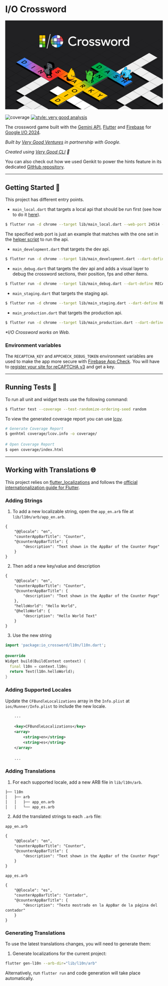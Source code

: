 # I/O Crossword

[![I/O Crossword Header][header]][io_crossword_link]

![coverage][coverage_badge]
[![style: very good analysis][very_good_analysis_badge]][very_good_analysis_link]

The crossword game built with the [Gemini API][gemini_api_link], [Flutter][flutter_link] and [Firebase][firebase_link] for [Google I/O 2024][google_io_link].

_Built by [Very Good Ventures][very_good_ventures_link] in partnership with Google._

_Created using [Very Good CLI][very_good_cli_link] 🤖_

You can also check out how we used Genkit to power the hints feature in its dedicated [GitHub repository][crossword_backend_repo].

---

## Getting Started 🚀

This project has different entry points.

- `main_local.dart` that targets a local api that should be run first (see how to do it [here][api_readme]).

```sh
$ flutter run -d chrome --target lib/main_local.dart --web-port 24514 --dart-define RECAPTCHA_KEY=<RECAPTCHA_KEY> --dart-define APPCHECK_DEBUG_TOKEN=<APPCHECK_DEBUG_TOKEN> --dart-define CROSSWORD_URL=https://crossword.withgoogle.com
```

The specified web port is just an example that matches with the one set in the [helper script][start_api_script] to run the api.

- `main_development.dart` that targets the dev api.

```sh
$ flutter run -d chrome --target lib/main_development.dart --dart-define RECAPTCHA_KEY=<RECAPTCHA_KEY> --dart-define APPCHECK_DEBUG_TOKEN=<APPCHECK_DEBUG_TOKEN> --dart-define CROSSWORD_URL=https://crossword.withgoogle.com
```

- `main_debug.dart` that targets the dev api and adds a visual layer to debug the crossword sections, their position, fps and other items.

```sh
$ flutter run -d chrome --target lib/main_debug.dart --dart-define RECAPTCHA_KEY=<RECAPTCHA_KEY> --dart-define APPCHECK_DEBUG_TOKEN=<APPCHECK_DEBUG_TOKEN> --dart-define CROSSWORD_URL=https://crossword.withgoogle.com
```

- `main_staging.dart` that targets the staging api.

```sh
$ flutter run -d chrome --target lib/main_staging.dart --dart-define RECAPTCHA_KEY=<RECAPTCHA_KEY> --dart-define CROSSWORD_URL=https://crossword.withgoogle.com
```

- `main_production.dart` that targets the production api.

```sh
$ flutter run -d chrome --target lib/main_production.dart --dart-define RECAPTCHA_KEY=<RECAPTCHA_KEY> --dart-define CROSSWORD_URL=https://crossword.withgoogle.com
```

_\*I/O Crossword works on Web._

### Environment variables

The `RECAPTCHA_KEY` and `APPCHECK_DEBUG_TOKEN` environment variables are used to make the app more secure with [Firebase App Check][app_check_link]. You will have to [register your site for reCAPTCHA v3][recaptcha_link] and get a key.

---

## Running Tests 🧪

To run all unit and widget tests use the following command:

```sh
$ flutter test --coverage --test-randomize-ordering-seed random
```

To view the generated coverage report you can use [lcov](https://github.com/linux-test-project/lcov).

```sh
# Generate Coverage Report
$ genhtml coverage/lcov.info -o coverage/

# Open Coverage Report
$ open coverage/index.html
```

---

## Working with Translations 🌐

This project relies on [flutter_localizations][flutter_localizations_link] and follows the [official internationalization guide for Flutter][internationalization_link].

### Adding Strings

1. To add a new localizable string, open the `app_en.arb` file at `lib/l10n/arb/app_en.arb`.

```arb
{
    "@@locale": "en",
    "counterAppBarTitle": "Counter",
    "@counterAppBarTitle": {
        "description": "Text shown in the AppBar of the Counter Page"
    }
}
```

2. Then add a new key/value and description

```arb
{
    "@@locale": "en",
    "counterAppBarTitle": "Counter",
    "@counterAppBarTitle": {
        "description": "Text shown in the AppBar of the Counter Page"
    },
    "helloWorld": "Hello World",
    "@helloWorld": {
        "description": "Hello World Text"
    }
}
```

3. Use the new string

```dart
import 'package:io_crossword/l10n/l10n.dart';

@override
Widget build(BuildContext context) {
  final l10n = context.l10n;
  return Text(l10n.helloWorld);
}
```

### Adding Supported Locales

Update the `CFBundleLocalizations` array in the `Info.plist` at `ios/Runner/Info.plist` to include the new locale.

```xml
    ...

    <key>CFBundleLocalizations</key>
	<array>
		<string>en</string>
		<string>es</string>
	</array>

    ...
```

### Adding Translations

1. For each supported locale, add a new ARB file in `lib/l10n/arb`.

```
├── l10n
│   ├── arb
│   │   ├── app_en.arb
│   │   └── app_es.arb
```

2. Add the translated strings to each `.arb` file:

`app_en.arb`

```arb
{
    "@@locale": "en",
    "counterAppBarTitle": "Counter",
    "@counterAppBarTitle": {
        "description": "Text shown in the AppBar of the Counter Page"
    }
}
```

`app_es.arb`

```arb
{
    "@@locale": "es",
    "counterAppBarTitle": "Contador",
    "@counterAppBarTitle": {
        "description": "Texto mostrado en la AppBar de la página del contador"
    }
}
```

### Generating Translations

To use the latest translations changes, you will need to generate them:

1. Generate localizations for the current project:

```sh
flutter gen-l10n --arb-dir="lib/l10n/arb"
```

Alternatively, run `flutter run` and code generation will take place automatically.

[coverage_badge]: coverage_badge.svg
[flutter_localizations_link]: https://api.flutter.dev/flutter/flutter_localizations/flutter_localizations-library.html
[internationalization_link]: https://flutter.dev/docs/development/accessibility-and-localization/internationalization
[very_good_analysis_badge]: https://img.shields.io/badge/style-very_good_analysis-B22C89.svg
[very_good_analysis_link]: https://pub.dev/packages/very_good_analysis
[very_good_cli_link]: https://github.com/VeryGoodOpenSource/very_good_cli
[api_readme]: api/README.md
[very_good_ventures_link]: https://verygood.ventures/
[header]: art/readme_header.png
[io_crossword_link]: https://crossword.withgoogle.com/
[google_io_link]: https://io.google/2024/
[flutter_link]: https://flutter.dev/
[firebase_link]: https://firebase.google.com/
[gemini_api_link]: https://ai.google.dev/
[app_check_link]: https://firebase.google.com/docs/app-check/flutter/default-providers
[recaptcha_link]: https://www.google.com/recaptcha/admin/create
[start_api_script]: api/scripts/start_local_api.sh
[crossword_backend_repo]: https://github.com/VGVentures/io_crossword_backend
